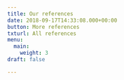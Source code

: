 ```yaml
---
title: Our references
date: 2018-09-17T14:33:08.000+00:00
button: More references
txturl: All references
menu:
  main:
    weight: 3
draft: false

---
```

